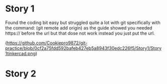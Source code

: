 # Story 1

Found the coding bit easy but struggled quite a lot with git specifically with the command: (git remote add origin) as the guide showed you needed https:// before the url but that dose not work instead you just put the url.



(https://github.com/Cookiepro9872/git-practice/blob/0cf2a75fdd592bafeb427eb5a8943f30edc226f5/Story1/Story1tinkercad.png)





# Story 2

